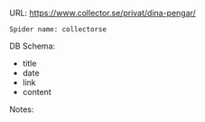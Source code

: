 URL: https://www.collector.se/privat/dina-pengar/

    Spider name: collectorse

DB Schema:
- title
- date
- link
- content

Notes: